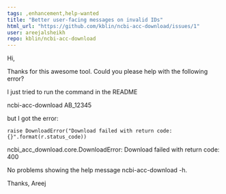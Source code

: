 ```yaml
---
tags: ,enhancement,help-wanted
title: "Better user-facing messages on invalid IDs"
html_url: "https://github.com/kblin/ncbi-acc-download/issues/1"
user: areejalsheikh
repo: kblin/ncbi-acc-download
---
```


Hi,

Thanks for this awesome tool. Could you please help with the following error?

I just tried to run the command in the README

ncbi-acc-download AB_12345 

but I got the error:

    raise DownloadError("Download failed with return code: {}".format(r.status_code))
ncbi_acc_download.core.DownloadError: Download failed with return code: 400

No problems showing the help message ncbi-acc-download -h.

Thanks,
Areej